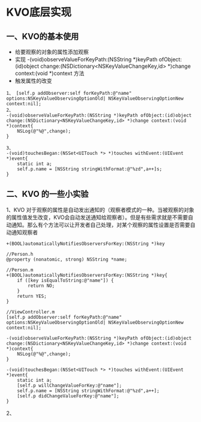 # KVO底层实现

## 一、KVO的基本使用

* 给要观察的对象的属性添加观察
* 实现 -\(void\)observeValueForKeyPath:\(NSString \*\)keyPath ofObject:\(id\)object change:\(NSDictionary&lt;NSKeyValueChangeKey,id&gt; \*\)change context:\(void \*\)context 方法
* 触发属性的改变

```
1、 [self.p addObserver:self forKeyPath:@"name" options:NSKeyValueObservingOptionOld| NSKeyValueObservingOptionNew context:nil];
2、
-(void)observeValueForKeyPath:(NSString *)keyPath ofObject:(id)object change:(NSDictionary<NSKeyValueChangeKey,id> *)change context:(void *)context{
    NSLog(@"%@",change);
}

3、
-(void)touchesBegan:(NSSet<UITouch *> *)touches withEvent:(UIEvent *)event{
    static int a;
    self.p.name = [NSString stringWithFormat:@"%zd",a++]s;
}
```

## 二、KVO 的一些小实验

1、KVO 对于观察的属性是自动发出通知的（观察者模式的一种。当被观察的对象的属性值发生改变，KVO会自动发送通知给观察者）。但是有些需求就是不需要自动通知。那么有个方法可以让开发者自己处理，对某个观察的属性设置是否需要自动通知观察者

`+(BOOL)automaticallyNotifiesObserversForKey:(NSString *)key`

```
//Person.h
@property (nonatomic, strong) NSString *name;

//Person.m
+(BOOL)automaticallyNotifiesObserversForKey:(NSString *)key{
    if ([key isEqualToString:@"name"]) {
        return NO;
    }
    return YES;
}

//ViewController.m
[self.p addObserver:self forKeyPath:@"name" options:NSKeyValueObservingOptionOld| NSKeyValueObservingOptionNew context:nil];

-(void)observeValueForKeyPath:(NSString *)keyPath ofObject:(id)object change:(NSDictionary<NSKeyValueChangeKey,id> *)change context:(void *)context{
    NSLog(@"%@",change);
}

-(void)touchesBegan:(NSSet<UITouch *> *)touches withEvent:(UIEvent *)event{
    static int a;
    [self.p willChangeValueForKey:@"name"];
    self.p.name = [NSString stringWithFormat:@"%zd",a++];
    [self.p didChangeValueForKey:@"name"];
}
```

2、

